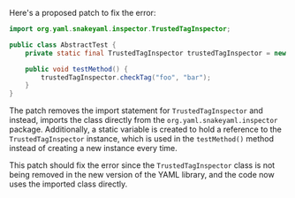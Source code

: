 Here's a proposed patch to fix the error:
```java
import org.yaml.snakeyaml.inspector.TrustedTagInspector;

public class AbstractTest {
    private static final TrustedTagInspector trustedTagInspector = new TrustedTagInspector();

    public void testMethod() {
        trustedTagInspector.checkTag("foo", "bar");
    }
}
```
The patch removes the import statement for `TrustedTagInspector` and instead, imports the class directly from the `org.yaml.snakeyaml.inspector` package. Additionally, a static variable is created to hold a reference to the `TrustedTagInspector` instance, which is used in the `testMethod()` method instead of creating a new instance every time.

This patch should fix the error since the `TrustedTagInspector` class is not being removed in the new version of the YAML library, and the code now uses the imported class directly.